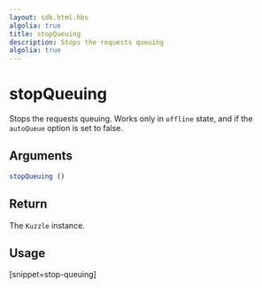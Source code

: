 ```yaml
---
layout: sdk.html.hbs
algolia: true
title: stopQueuing
description: Stops the requests queuing
algolia: true
---
```


# stopQueuing

Stops the requests queuing.
Works only in `offline` state, and if the `autoQueue` option is set to false.

## Arguments

```javascript
stopQueuing ()
```

## Return

The `Kuzzle` instance.

## Usage

[snippet=stop-queuing]
